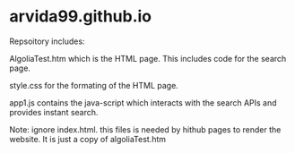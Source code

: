 # arvida99.github.io


Repsoitory includes:

AlgoliaTest.htm which is the HTML page.  This includes code for the search page.

style.css for the formating of the HTML page.

app1.js contains the java-script which interacts with the search APIs and provides instant search.

Note:  ignore index.html.  this files is needed by hithub pages to render the website.  It is just a copy of algoliaTest.htm
